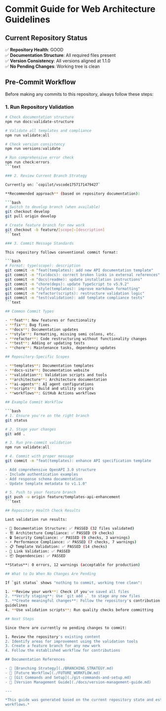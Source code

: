 # Commit Guide for Web Architecture Guidelines

## Current Repository Status

✅ **Repository Health**: GOOD  
✅ **Documentation Structure**: All required files present  
✅ **Version Consistency**: All versions aligned at 1.1.0  
✅ **No Pending Changes**: Working tree is clean  

## Pre-Commit Workflow

Before making any commits to this repository, always follow these steps:

### 1. Run Repository Validation

```bash
# Check documentation structure
npm run docs:validate-structure

# Validate all templates and compliance
npm run validate:all

# Check version consistency
npm run versions:validate

# Run comprehensive error check
npm run check:errors
```text

### 2. Review Current Branch Strategy

Currently on: `copilot/vscode1757171479427`

**Recommended approach** (based on repository documentation):

```bash
# Switch to develop branch (when available)
git checkout develop
git pull origin develop

# Create feature branch for new work
git checkout -b feature/[scope]-[description]
```text

### 3. Commit Message Standards

This repository follows conventional commit format:

```bash
# Format: type(scope): description
git commit -m "feat(templates): add new API documentation template"
git commit -m "fix(docs): correct broken links in external references"
git commit -m "docs(readme): update installation instructions"
git commit -m "chore(deps): update TypeScript to v5.9.2"
git commit -m "style(templates): improve markdown formatting"
git commit -m "refactor(scripts): restructure validation logic"
git commit -m "test(validation): add template compliance tests"
```text

## Common Commit Types

- **feat**: New features or functionality
- **fix**: Bug fixes
- **docs**: Documentation updates
- **style**: Formatting, missing semi colons, etc.
- **refactor**: Code restructuring without functionality changes
- **test**: Adding or updating tests
- **chore**: Maintenance tasks, dependency updates

## Repository-Specific Scopes

- **templates**: Documentation templates
- **docs-site**: Documentation website
- **validation**: Validation scripts and tools
- **architecture**: Architecture documentation
- **ai-agents**: AI agent configurations
- **scripts**: Build and utility scripts
- **workflows**: GitHub Actions workflows

## Example Commit Workflow

```bash
# 1. Ensure you're on the right branch
git status

# 2. Stage your changes
git add .

# 3. Run pre-commit validation
npm run validate:all

# 4. Commit with proper message
git commit -m "feat(templates): enhance API specification template

- Add comprehensive OpenAPI 3.0 structure
- Include authentication examples
- Add response schema documentation
- Update template metadata to v1.1.0"

# 5. Push to your feature branch
git push -u origin feature/templates-api-enhancement
```text

## Repository Health Check Results

Last validation run results:

- 📁 Documentation Structure: ✅ PASSED (32 files validated)
- 🏗️ Architecture Compliance: ✅ PASSED (9 checks)
- 🔒 Security Compliance: ✅ PASSED (9 checks, 3 warnings)
- ⚡ Performance Compliance: ✅ PASSED (7 checks, 7 warnings)
- 📋 Template Validation: ✅ PASSED (14 checks)
- 🔗 Link Validation: ✅ PASSED
- 📦 Dependencies: ✅ PASSED

**Status**: 0 errors, 12 warnings (acceptable for production)

## What to Do When No Changes Are Pending

If `git status` shows "nothing to commit, working tree clean":

1. **Review your work**: Check if you've saved all files
2. **Verify staging**: Use `git add .` to stage any new files
3. **Create meaningful changes**: Follow the repository's contribution
guidelines
4. **Use validation scripts**: Run quality checks before committing

## Next Steps

Since there are currently no pending changes to commit:

1. Review the repository's existing content
2. Identify areas for improvement using the validation tools
3. Create a feature branch for any new work
4. Follow the established workflow for contributions

## Documentation References

- 📖 [Branching Strategy](./BRANCHING_STRATEGY.md)
- 📖 [Future Workflow](./FUTURE_WORKFLOW.md)
- 📖 [Git Commands and Setup](./git-commands-and-setup.md)
- 📖 [Version Management Guide](./docs/version-management-guide.md)

---

*This guide was generated based on the current repository state and established
workflows.*
